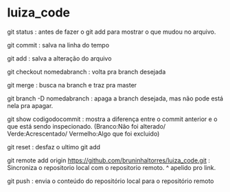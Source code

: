 # luiza_code

git status : antes de fazer o git add para mostrar o que mudou no arquivo.

git commit : salva na linha do tempo

git add    : salva a alteração do arquivo

git checkout nomedabranch : volta pra branch desejada

git merge  : busca na branch e traz pra master

git branch -D nomedabranch : apaga a branch desejada, mas não pode está nela pra apagar.

git show  codigodocommit :  mostra a diferença entre o commit anterior e o que está sendo inspecionado. (Branco:Não foi alterado/ Verde:Acrescentado/ Vermelho:Algo que foi excluido)

git reset  : desfaz o ultimo git add

git remote add origin https://github.com/bruninhaltorres/luiza_code.git : Sincroniza o repositorio local com o repositorio remoto.
                 ^ apelido pro link.
                 
git push   : envia o conteúdo do repositório local para o repositório remoto
